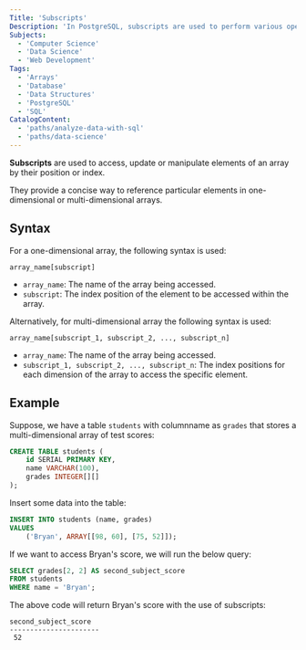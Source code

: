 ```yaml
---
Title: 'Subscripts'
Description: 'In PostgreSQL, subscripts are used to perform various operations on arrays. They offer a concise way to handle and manage array data.'
Subjects:
  - 'Computer Science'
  - 'Data Science'
  - 'Web Development'
Tags:
  - 'Arrays'
  - 'Database'
  - 'Data Structures'
  - 'PostgreSQL'
  - 'SQL'
CatalogContent:
  - 'paths/analyze-data-with-sql'
  - 'paths/data-science'
---
```


**Subscripts** are used to access, update or manipulate elements of an array by their position or index.

They provide a concise way to reference particular elements in one-dimensional or multi-dimensional arrays.

## Syntax

For a one-dimensional array, the following syntax is used:

```pseudo
array_name[subscript]
```
- `array_name`: The name of the array being accessed.
- `subscript`: The index position of the element to be accessed within the array.

Alternatively, for multi-dimensional array the following syntax is used:

```pseudo
array_name[subscript_1, subscript_2, ..., subscript_n]
```
- `array_name`: The name of the array being accessed.
- `subscript_1, subscript_2, ..., subscript_n`: The index positions for each dimension of the array to access the specific element.

## Example

Suppose, we have a table `students` with columnname as `grades` that stores a multi-dimensional array of test scores:

```sql
CREATE TABLE students (
    id SERIAL PRIMARY KEY,
    name VARCHAR(100),
    grades INTEGER[][]
);
```
Insert some data into the table:

```sql
INSERT INTO students (name, grades)
VALUES 
    ('Bryan', ARRAY[[98, 60], [75, 52]]);
```
If we want to access Bryan's score, we will run the below query:

```sql
SELECT grades[2, 2] AS second_subject_score
FROM students
WHERE name = 'Bryan';
```
The above code will return Bryan's score with the use of subscripts:

```shell
second_subject_score
----------------------
 52
```
